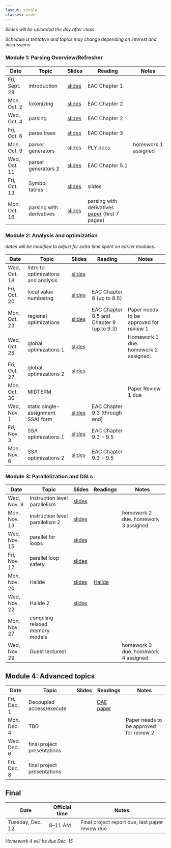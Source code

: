 ```yaml
---
layout: single
classes: wide
---
```


_Slides will be uploaded the day after class_

_Schedule is tentative and topics may change depending on interest and discussions_

### Module 1: Parsing Overview/Refresher

| Date             | Topic                                | Slides                 |   Reading       |  Notes 
|------------------|--------------------------------------|------------------------|-----------------|-
| Fri, Sept. 28    |  introduction                        | [slides](lectures/CSE211Sept29_fa2023.pdf) | EAC Chapter 1   | 
| Mon, Oct. 2      |  tokenizing                          | [slides](lectures/CSE211Oct2_fa2023.pdf)   | EAC Chapter 2   |
| Wed, Oct. 4      |  parsing                             | [slides](lectures/CSE211Oct4_fa2023.pdf)   | EAC Chapter 2   |
| Fri, Oct. 6      |  parse trees                         | [slides](lectures/CSE211Oct6_fa2023.pdf)   | EAC Chapter 3   | 
| Mon, Oct. 9      |  parser generators                   | [slides](lectures/CSE211Oct9_fa2023.pdf)   | [PLY docs](https://www.dabeaz.com/ply/) | homework 1 assigned
| Wed, Oct. 11     |  parser generators 2                 | [slides](lectures/CSE211Oct11_fa2023.pdf)  | EAC Chapter 5.1 | 
| Fri, Oct. 13     |  Symbol tables                       | [slides](lectures/CSE211Oct13_fa2023.pdf)  | slides |
| Mon, Oct. 16     |  parsing with derivatives            | [slides](lectures/CSE211Oct16_fa2023.pdf)  | parsing with derivatives [paper](https://www.ccs.neu.edu/home/turon/re-deriv.pdf) (first 7 pages)           |



### Module 2: Analysis and optimization

_dates will be modified to adjust for extra time spent on earlier modules._

| Date             | Topic                              | Slides                                     | Reading                                   | Notes
|------------------|------------------------------------|--------------------------------------------|-------------------------------------------|-
| Wed, Oct. 18     | Intro to optimizations and analysis| [slides](lectures/CSE211Oct18_fa2023.pdf)  |                                           | 
| Fri, Oct. 20     | local value numbering              | [slides](lectures/CSE211Oct20_fa2023.pdf)  | EAC Chapter 8 (up to 8.5)                 |
| Mon, Oct. 23     | regional optimizations             | [slides](lectures/CSE211Oct23_fa2023.pdf)  | EAC Chapter 8.5 and Chapter 9 (up to 9.3) | Paper needs to be approved for review 1
| Wed, Oct. 25     | global optimizations 1             | [slides](lectures/CSE211Oct25_fa2023.pdf)  |                                           | Homework 1 due. homework 2 assigned. 
| Fri, Oct. 27     | global optimizations 2             | [slides](lectures/CSE211Oct27_fa2023.pdf)  |                                           | 
| Mon, Oct. 30     | MIDTERM                            |        |                                   | Paper Review 1 due
| Wed, Nov. 1      | static single-assignment SSA) form | [slides](lectures/CSE211Nov1_fa2023.pdf)   | EAC Chapter 9.3 (through end)             | 
| Fri, Nov. 3      | SSA optimizations 1                | [slides](lectures/CSE211Nov3_fa2023.pdf)   | EAC Chapter 9.3 - 9.5                     | 
| Mon, Nov. 6      | SSA optimizations 2                | [slides](lectures/CSE211Nov6_fa2023.pdf)   | EAC Chapter 9.3 - 9.5             | 


### Module 3: Parallelization and DSLs

| Date             | Topic                             | Slides |  Readings      | Notes
|------------------|-----------------------------------|--------|----------------|-
| Wed, Nov. 8      | Instruction level parallelism     | [slides](lectures/CSE211Nov8_fa2023.pdf)       |                |
| Mon, Nov. 13     | Instruction level parallelism 2   | [slides](lectures/CSE211Nov13_fa2023.pdf)        |                | homework 2 due. homework 3 assigned
| Wed, Nov. 15     | parallel for loops                | [slides](lectures/CSE211Nov15_fa2023.pdf)       |                | 
| Fri, Nov. 17     | parallel loop safety              | [slides](lectures/CSE211Nov17_fa2023.pdf)       |                | 
| Mon, Nov. 20     | Halide                            | [slides](lectures/CSE211Nov20_fa2023.pdf)       |  [Halide](http://people.csail.mit.edu/jrk/halide-pldi13.pdf) |  
| Wed, Nov. 22     | Halide 2                          | [slides](lectures/CSE211Nov22_fa2023.pdf)       |   | 
| Mon, Nov. 27     | compiling relaxed memory models   |        |                | 
| Wed, Nov. 29     | Guest lectures!          |        |        | homework 3 due. homework 4 assigned



## Module 4: Advanced topics

| Date             | Topic                        | Slides  | Readings | Notes
|------------------|------------------------------|---------|----------|- 
| Fri. Dec. 1      | Decoupled access/execute     |         | [DAE paper](https://courses.cs.washington.edu/courses/cse590g/04sp/Smith-1982-Decoupled-Access-Execute-Computer-Architectures.pdf)          | 
| Mon. Dec. 4      | TBD                          |         |          | Paper needs to be approved for review 2
| Wed. Dec. 6      | final project presentations  |         |          | 
| Fri. Dec. 8      | final project presentations  |         |          | 


## Final


| Date             | Official time   | Notes  
|------------------|-----------------|--------
| Tuesday, Dec. 12 | 8–11 AM         | Final project report due, last paper review due

_Homework 4 will be due Dec. 15_


